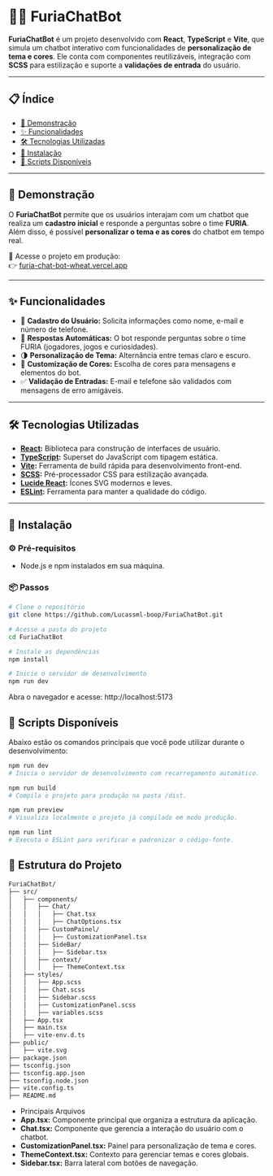 # 🐱‍💻 FuriaChatBot

**FuriaChatBot** é um projeto desenvolvido com **React**, **TypeScript** e **Vite**, que simula um chatbot interativo com funcionalidades de **personalização de tema e cores**. Ele conta com componentes reutilizáveis, integração com **SCSS** para estilização e suporte a **validações de entrada** do usuário.

---

## 📋 Índice

- [🎥 Demonstração](#-demonstração)
- [✨ Funcionalidades](#-funcionalidades)
- [🛠️ Tecnologias Utilizadas](#️-tecnologias-utilizadas)
- [🚀 Instalação](#-instalação)
- [📜 Scripts Disponíveis](#-scripts-disponíveis)

---

## 🎥 Demonstração

O **FuriaChatBot** permite que os usuários interajam com um chatbot que realiza um **cadastro inicial** e responde a perguntas sobre o time **FURIA**.  
Além disso, é possível **personalizar o tema e as cores** do chatbot em tempo real.

🔗 Acesse o projeto em produção:  
👉 [furia-chat-bot-wheat.vercel.app](https://furia-chat-bot-wheat.vercel.app)

---

## ✨ Funcionalidades

- 📝 **Cadastro do Usuário:** Solicita informações como nome, e-mail e número de telefone.
- 🤖 **Respostas Automáticas:** O bot responde perguntas sobre o time FURIA (jogadores, jogos e curiosidades).
- 🌗 **Personalização de Tema:** Alternância entre temas claro e escuro.
- 🎨 **Customização de Cores:** Escolha de cores para mensagens e elementos do bot.
- ✅ **Validação de Entradas:** E-mail e telefone são validados com mensagens de erro amigáveis.

---

## 🛠️ Tecnologias Utilizadas

- **[React](https://reactjs.org/):** Biblioteca para construção de interfaces de usuário.
- **[TypeScript](https://www.typescriptlang.org/):** Superset do JavaScript com tipagem estática.
- **[Vite](https://vitejs.dev/):** Ferramenta de build rápida para desenvolvimento front-end.
- **[SCSS](https://sass-lang.com/):** Pré-processador CSS para estilização avançada.
- **[Lucide React](https://lucide.dev/):** Ícones SVG modernos e leves.
- **[ESLint](https://eslint.org/):** Ferramenta para manter a qualidade do código.

---

## 🚀 Instalação

### ⚙️ Pré-requisitos

- Node.js e npm instalados em sua máquina.

### 📦 Passos

```bash
# Clone o repositório
git clone https://github.com/Lucassml-boop/FuriaChatBot.git

# Acesse a pasta do projeto
cd FuriaChatBot

# Instale as dependências
npm install

# Inicie o servidor de desenvolvimento
npm run dev
```
Abra o navegador e acesse: http://localhost:5173

## 📜 Scripts Disponíveis

Abaixo estão os comandos principais que você pode utilizar durante o desenvolvimento:

```bash
npm run dev
# Inicia o servidor de desenvolvimento com recarregamento automático.

npm run build
# Compila o projeto para produção na pasta /dist.

npm run preview
# Visualiza localmente o projeto já compilado em modo produção.

npm run lint
# Executa o ESLint para verificar e padronizar o código-fonte.
```

## 📂 Estrutura do Projeto
```bash
FuriaChatBot/
├── src/
│   ├── components/
│   │   ├── Chat/
│   │   │   ├── Chat.tsx
│   │   │   ├── ChatOptions.tsx
│   │   ├── CustomPainel/
│   │   │   ├── CustomizationPanel.tsx
│   │   ├── SideBar/
│   │   │   ├── Sidebar.tsx
│   │   ├── context/
│   │   │   ├── ThemeContext.tsx
│   ├── styles/
│   │   ├── App.scss
│   │   ├── Chat.scss
│   │   ├── Sidebar.scss
│   │   ├── CustomizationPanel.scss
│   │   ├── variables.scss
│   ├── App.tsx
│   ├── main.tsx
│   ├── vite-env.d.ts
├── public/
│   ├── vite.svg
├── package.json
├── tsconfig.json
├── tsconfig.app.json
├── tsconfig.node.json
├── vite.config.ts
├── README.md
```
- Principais Arquivos
- **App.tsx:** Componente principal que organiza a estrutura da aplicação.
- **Chat.tsx:** Componente que gerencia a interação do usuário com o chatbot.
- **CustomizationPanel.tsx:** Painel para personalização de tema e cores.
- **ThemeContext.tsx:** Contexto para gerenciar temas e cores globais.
- **Sidebar.tsx:** Barra lateral com botões de navegação.

